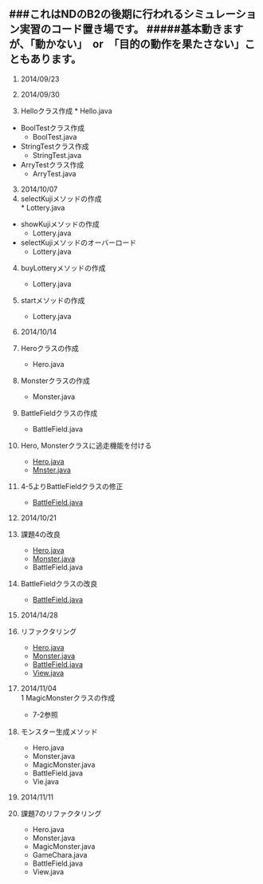 ###これはNDのB2の後期に行われるシミュレーション実習のコード置き場です。
#####基本動きますが、「動かない」　or　「目的の動作を果たさない」こともあります。
---------------------------------------------------------

1. 2014/09/23  

2. 2014/09/30  
  1. Helloクラス作成
    * Hello.java  
  * BoolTestクラス作成  
    * BoolTest.java  
  * StringTestクラス作成  
    * StringTest.java  
  * ArryTestクラス作成  
    * ArryTest.java  

3. 2014/10/07  
  1. selectKujiメソッドの作成  
    * Lottery.java  
  * showKujiメソッドの作成  
    * Lottery.java  
  * selectKujiメソッドのオーバーロード  
    * Lottery.java  
4. buyLotteryメソッドの作成  
    * Lottery.java  
5. startメソッドの作成  
    * Lottery.java  

4. 2014/10/14  
1. Heroクラスの作成  
    * Hero.java  
2. Monsterクラスの作成  
    * Monster.java  
3. BattleFieldクラスの作成  
    * BattleField.java  
4. Hero, Monsterクラスに逃走機能を付ける  
    * [Hero.java](../blob/master/10_14/src/game/rpg/Hero.java)  
    * [Mnster.java](../blob/master/10_14/src/game/rpg/Monster.java)  
5. 4-5よりBattleFieldクラスの修正  
    * [BattleField.java](../blob/master/10_14/src/game/rpg/BattleField.java)  

5. 2014/10/21  
1. 課題4の改良  
    * [Hero.java](../blob/master/10_21/src/game/rpg/Hero.java)  
    * [Monster.java](../blob/master/10_21/src/game/rpg/Mosnter.java)  
    * BattleField.java  
2. BattleFieldクラスの改良  
    * [BattleField.java](../blob/master/10_21/src/game/rpg/BattleField.java)  

6. 2014/14/28  
1. リファクタリング  
    * [Hero.java](../blob/master/10_28/src/game/rpg/Hero.java)  
    * [Monster.java](../blob/master/10_28/src/game/rpg/Monster.java)  
    * [BattleField.java](../blob/master/10_28/src/game/rpg/BattleField.java)  
    * [View.java](../blob/master/10_28/src/game/rpg/View.java)  

7. 2014/11/04  
1 MagicMonsterクラスの作成  
    * 7-2参照  
2. モンスター生成メソッド  
    * Hero.java  
    * Monster.java  
    * MagicMonster.java  
    * BattleField.java  
    * Vie.java  

8. 2014/11/11  
1. 課題7のリファクタリング  
    * Hero.java  
    * Monster.java  
    * MagicMonster.java  
    * GameChara.java  
    * BattleField.java  
    * View.java  